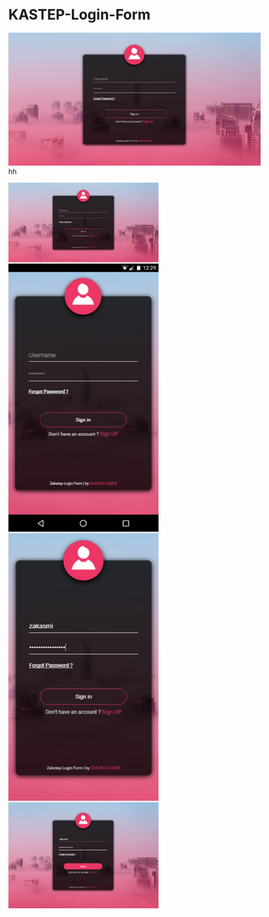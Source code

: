 # KASTEP-Login-Form

![/screenshoots](screenshoots/bg1.png)
hh
<div>
<img src="screenshoots/bg1.png" width="300px">
</div>

<div>
<img src="screenshoots/bg2.png" width="300px">
</div>

<div>
<img src="screenshoots/bg3.png" width="300px">
</div>

<div>
<img src="screenshoots/bg4.png" width="300px">
</div>
